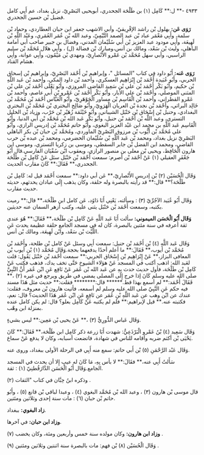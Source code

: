 ٤٩٣٣ -** ل:** كَامِل (١) بن طَلْحَة الجحدري، أبويحيى البَصْرِيّ، نزيل بغداد، عم أَبِي كامل فضيل بْن حسين الجحدري.

**رَوَى عَن:** بهلول بْن راشد الإفْرِيقيّ، وأبي الاشهب جعفر ابن حيان العطاردي، وحماد بْن سلمة، وأَبِي مَعْمَر عباد بْن عبد الصمد التَّيْمِيّ، وعبد الله بْن عُمَر العُمَري، وعَبْد اللَّهِ بْن لَهِيعَة، وأَبِي مودود عبد العزيز بْن أَبي سُلَيْمان المدني، وفضال بن جبير صاحب أبي أمامة الباهلي، وليث بْن سَعْد، ومالك بن أنس،ومبارك بْن فضالة (ل) ، وأَبِي هلال مُحَمَّد بْن سليم الراسبي، وأبي سهل مُحَمَّد بْن عَمْرو الأَنْصارِيّ، ومهدي بْن مَيْمُون، وأَبِي عوانة، وأَبِي هشام القناد.

**رَوَى عَنه:** أَبُو داود فِي كتاب "المسائل "، وإبراهيم بْن أَحْمَد البَصْرِيّ، وإبراهيم بْن إسحاق الحربي، وأَبُو عُبَيدة أَحْمَد بْن إِبْرَاهِيم العسكري، وأحمد بْن داود المكي، وأحمد بْن عَبد اللَّهِ بْن حكيم، وأَبُو بَكْر أَحْمَد بْن علي بْن سَعِيد القاضي المروزي، وأَبُو يَعْلَى أَحْمَد بْن علي بْن المثنى الموصلي، وأَحْمَد بْن علي الأبار، وأَبُو بَكْر أَحْمَد بْن عَمْرو بْن أَبي عاصم، وأحمد بْن عَمْرو القطراني، وأحمد بْن الْقَاسِم بْن مساور الْجَوْهَرِيّ، وأَبُو الْعَبَّاس أَحْمَد بْن مُحَمَّد بْن خَالِد البراثي، وأَحْمَد بْن نجدة بْن العريان الْهَرَوِيّ، وأَبُو صَالِح البختري بْن مُحَمَّد بْن البختري البغدادي، وحنبل بْن إِسْحَاق بْن حَنْبَل الشيباني، وأَبُو خَيْثَمَة زُهَيْر بْن حَرْب، وزياد بْن الخليل التستري، وعبد اللَّه بْن أَحْمَد بْن حنبل، وأَبُو بَكْر عَبد الله بْن مُحَمَّد بْن أَبي الدنيا، وأَبُو الْقَاسِم عَبد اللَّهِ بن محمد ابن عَبْد العزيز البغوي، وأَبُو حاتم مُحَمَّد بْن إدريس الرازي، وأَبُو علي مُحَمَّد بْن أَيُّوب بْن مرزوق البَصْرِيّ الماوردي، ومُحَمَّد بْن حبان بْن بكر الباهلي البَصْرِيّ نزيل بغداد، ومحمد بْن عَبد اللَّهِ بْن سُلَيْمان الحضرمي، ومحمد بْن عبده بْن حرب القاضي، ومحمد ابن الفضل بْن جابر السقطي، وموسى بن زكريا التستري، وموسى ابن هارون الْحَافِظ، ويحيى بْن معلى بن منصور الرازي، ويعقوب ابْن سُفْيَان الفارسي.قال أَبُو جَعْفَرٍ العقيلي (١) عَنْ أَحْمَد بْن أصرم: سمعت أَحْمَد بْن حَنْبَل سئل عَنْ كَامِل بْن طَلْحَة الجحدري،** فَقَالَ:** كَانَ مقارب الحديث.

وَقَال الْحُسَيْن (٢) بْن إدريس الأَنْصارِيّ،** عَن أبي داود:** سمعت أَحْمَد قيل له: كَامِل بْن طَلْحَة؟** قال:** قد رأيته بالبصرة وله حلقة، وكان يذهب إِلَى عبادان يحدثهم، حديثه حديث مقارب.

وَقَال أَبُو عُبَيد الآجُرِّيّ (٣) : وسألته، يَعْنِي أَبَا دَاوُد، عَن كامل ابن طَلْحَة،** قال:** رميت بكتبه، وسمعت أَحْمَد بْن حَنْبَل يثنى عليه، وكتب أزهر السمان عنه حديثين.

**وَقَال أَبُو الْحَسَن الميموني:** سألت أَبَا عَبد اللَّهِ عَنْ كَامِل بْن طَلْحَة،** فَقَالَ:** هُوَ عندي ثقة أعرفه في سنة مئتين بالبصرة، كان له في مسجد الجامع حلقة عظيمة يحدث عَنِ اللَّيْث بْن سَعْد، وابْن لَهِيعَة، ومالك بْن أنس.

وَقَال عَبد اللَّهِ (٤) بْن أَحْمَد بْن حنبل: سمعت أَبِي وسئل عَنْ كامل بْن طلحة، وأَحْمَد بْن مُحَمَّد بْن أيوب،** فَقَالَ:** ما أعلم أحدًا يدفعهما بحجة.وَقَال مُحَمَّد (١) بْن أيوب بْن المعافى البزاز،** عَنْ إِبْرَاهِيم بْن إِسْحَاق الحربي:** سمعت أَحْمَد بْن حَنْبَل يَقُول: قلت لعَبد الله: اذهب أكتب في المسجد عَنْ هؤلاء الشيوخ حَتَّى تخف يدك، فذهب فكتب عَنْ كَامِل بْن طَلْحَة، فأول حديث حدث بِهِ عن عَبد الله بْن عُمَر عَنْ نَافِع عَنِ ابْن عُمَر أَنَّ النَّبِيَّ صلى الله عليه وسلم كَانَ إذا خرج إِلَى المصلى يمضي في طريق ويرجع في غيره (٢) ،** فَقَالَ أَحْمَد:** لم أسمع بهذا قط.****** قال:******** فقلت:** حديث مثل هَذَا مسند فيه حكم عَنِ النَّبِيّ صلى الله عليه وسلم لم أسمعه، فأتيت هارون بْن معروف، فقلت: عندك عن ابْن وهب عن عَبد اللَّهِ بْنِ عُمَر عن نَافِعٍ عَنِ ابْن عُمَر هَذَا الحديث؟ قال: نعم، فكتبته عنه.** قيل لإبراهيم:** فلم لم يكتبه عَنْ كَامِل بعلو؟ قال: لم يكن كامل عنده بمنزلة ابن وهْب.

وَقَال عَباس الدُّورِيُّ (٣) ،** عَنْ يحيى بْن مَعِين:** ليس بشيءٍ.

وَقَال سَعِيد (٤) بْنُ عَمْرو الْبَرْذَعِيُّ: شهدت أَبَا زرعة ذكر كَامِل ابن طَلْحَة،** فَقَالَ:** كَانَ يَحْيَى بْن أكثم ضربه وأقامه للناس في شهادة، فاتضعت أسبابه، وكان لا يدفع عَنْ سماع.

وَقَال عَبْد الرَّحْمَنِ (٥) بْن أَبي حاتم: سمع منه أَبِي في الرحلة الأولى ببغداد، وروى عنه.

سَأَلتُ أَبِي عنه،** فقَالَ:** لا بأس بِهِ، مَا كَانَ له عيب إِلا أن يحدث في المسجد الجامع.وَقَال أَبُو الْحَسَن الدَّارَقُطنِيّ (١) : ثقة.

وذكره ابنُ حِبَّان في كتاب "الثقات (٢) .

قال موسى بْن هارون (٣) ، وعبد الله بْن مُحَمَّد البغوي (٤) ، وعبدا لباقي بْن قانع (٥) ، وأَبُو حاتم بْن حبان (٦) : مات سنة إحدى وثلاثين ومئتين.

**زاد البغوي:** ببغداد.

**وزاد ابن حبان:** في آخرها.

**وزاد ابن هارون:** وكان مولده سنة خمس وأربعين ومئة، وكان يخضب (٧) .

وَقَال الْحُسَيْن (٨) بْن فهم: مات بالبصرة سنة اثنتين وثلاثين ومئتين (٩) .